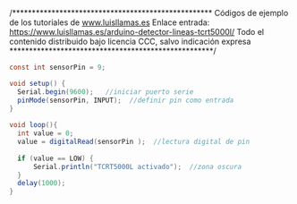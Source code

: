 /***************************************************
Códigos de ejemplo de los tutoriales de www.luisllamas.es
Enlace entrada: https://www.luisllamas.es/arduino-detector-lineas-tcrt5000l/
Todo el contenido distribuido bajo licencia CCC, salvo indicación expresa
****************************************************/

```csharp
const int sensorPin = 9;

void setup() {
  Serial.begin(9600);   //iniciar puerto serie
  pinMode(sensorPin, INPUT);  //definir pin como entrada
}
 
void loop(){
  int value = 0;
  value = digitalRead(sensorPin );  //lectura digital de pin
 
  if (value == LOW) {
      Serial.println("TCRT5000L activado");  //zona oscura
  }
  delay(1000);
}
```